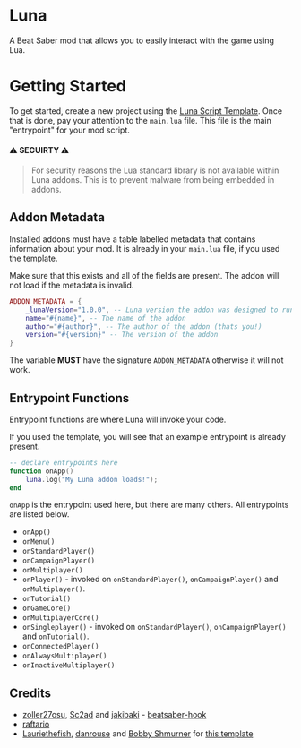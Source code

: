 # Luna

A Beat Saber mod that allows you to easily interact with the game using Lua.

# Getting Started
To get started, create a new project using the [Luna Script Template](https://github.com/MillzyDev/Luna-Script-Template).
Once that is done, pay your attention to the `main.lua` file. This file is the main "entrypoint" for your mod script.

#### ⚠️ SECUIRTY ⚠️
> For security reasons the Lua standard library is not available within Luna addons. This is to prevent malware from being embedded in addons.

## Addon Metadata
Installed addons must have a table labelled metadata that contains information about your mod. It is already in your `main.lua` file, if you used the template.

Make sure that this exists and all of the fields are present. The addon will not load if the metadata is invalid.

```lua
ADDON_METADATA = {
    _lunaVersion="1.0.0", -- Luna version the addon was designed to run with
    name="#{name}", -- The name of the addon
    author="#{author}", -- The author of the addon (thats you!)
    version="#{version}" -- The version of the addon
}
```

The variable **MUST** have the signature `ADDON_METADATA` otherwise it will not work.

## Entrypoint Functions
Entrypoint functions are where Luna will invoke your code.

If you used the template, you will see that an example entrypoint is already present.

```lua
-- declare entrypoints here
function onApp()
    luna.log("My Luna addon loads!");
end
```

`onApp` is the entrypoint used here, but there are many others. All entrypoints are listed below.

- `onApp()`
- `onMenu()`
- `onStandardPlayer()`
- `onCampaignPlayer()`
- `onMultiplayer()`
- `onPlayer()` - invoked on `onStandardPlayer()`, `onCampaignPlayer()` and `onMultiplayer()`.
- `onTutorial()`
- `onGameCore()`
- `onMultiplayerCore()`
- `onSingleplayer()` - invoked on `onStandardPlayer()`, `onCampaignPlayer()` and `onTutorial()`.
- `onConnectedPlayer()`
- `onAlwaysMultiplayer()`
- `onInactiveMultiplayer()`

## Credits

* [zoller27osu](https://github.com/zoller27osu), [Sc2ad](https://github.com/Sc2ad) and [jakibaki](https://github.com/jakibaki) - [beatsaber-hook](https://github.com/sc2ad/beatsaber-hook)
* [raftario](https://github.com/raftario)
* [Lauriethefish](https://github.com/Lauriethefish), [danrouse](https://github.com/danrouse) and [Bobby Shmurner](https://github.com/BobbyShmurner) for [this template](https://github.com/Lauriethefish/quest-mod-template)
